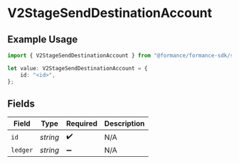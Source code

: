 # V2StageSendDestinationAccount

## Example Usage

```typescript
import { V2StageSendDestinationAccount } from "@formance/formance-sdk/sdk/models/shared";

let value: V2StageSendDestinationAccount = {
    id: "<id>",
};
```

## Fields

| Field              | Type               | Required           | Description        |
| ------------------ | ------------------ | ------------------ | ------------------ |
| `id`               | *string*           | :heavy_check_mark: | N/A                |
| `ledger`           | *string*           | :heavy_minus_sign: | N/A                |